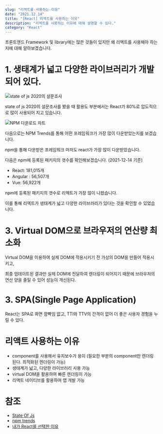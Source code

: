 ```yaml
---
slug: "리엑트를-사용하는-이유"
date: "2021.12.14"
title: "[React] 리엑트를 사용하는 이유"
description: "리엑트를 사용하는 이유에 대해 설명할 수 있다."
category: "React"
---
```


프론트엔드 Framework 및 library에는 많은 것들이 있지만 왜 리엑트를 사용해야 하는지에 대해 알아보겠습니다.

# 1. 생태계가 넓고 다양한 라이브러리가 개발되어 있다.

![state of js 2020의 설문조사](https://user-images.githubusercontent.com/20200820/145996775-299d1caf-bdf3-4c33-9cbb-714fc3ebe414.png)

state of js 2020의 설문조사를 봤을 때 활용도 부분에서는 React가 80%로 압도적으로 많이 사용되어 지고 있습니다.

![NPM 다운로드 차트](https://user-images.githubusercontent.com/20200820/145997971-5ab74141-a14e-4ceb-a57f-11c934fb30a8.png)

다음으로는 NPM Trends를 통해 어떤 프레임워크가 가장 많이 다운받았는지를 보겠습니다.

npm을 통해 다운받은 프레임워크 마저도 react가 가장 많이 다운받았습니다.

다음은 npm에 등록된 패키지의 갯수를 확인해보겠습니다. (2021-12-14 기준)

- React: 181,015개
- Angular : 56,507개
- Vue: 56,922개

npm에 등록된 패키지의 갯수로 리엑트가 가장 많이 나왔습니다.

이를 통해 리엑트가 생태계가 넓고 다양한 라이브러리가 있다는 것을 확인할 수 있었습니다.

# 3. Virtual DOM으로 브라우저의 연산량 최소화

Virtual DOM을 이용하여 실제 DOM에 적용시키기 전 가상의 DOM을 만들어 적용시키고,

최종 업데이트된 결과만 실제 DOM에 전달하여 렌더링이 되어지기 때문에 브라우저의 연산 양을 줄일 수 있어 성능이 개선된다.

# 3. SPA(Single Page Application)

React는 SPA로 화면 깜빡임 없고, TTI와 TTV의 간격이 없어 더 좋은 사용자 경험을 누릴 수 있다.

# 리액트 사용하는 이유

- component를 사용해서 유지보수가 용이 (필요한 부분의 component만 렌더링 된다. 최적화된 렌더링이 가능)
- 생태계가 넓고, 다양한 라이브러리 사용 가능
- virtual DOM을 활용하여 빠른 렌더링이 가능
- 리액트 네이티브를 활용하여 앱 개발 가능

# 참조

- [State Of Js](https://2020.stateofjs.com/en-US/technologies/front-end-frameworks/)
- [npm trends](https://www.npmtrends.com/)
- [내가 React를 선택한 이유](https://helloworld-88.tistory.com/350)
